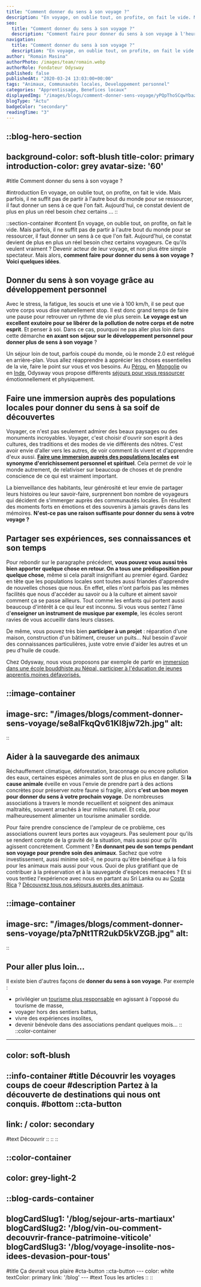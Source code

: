 ```yaml
---
title: "Comment donner du sens à son voyage ?"
description: "En voyage, on oublie tout, on profite, on fait le vide. Mais parfois, il ne suffit pas de partir à l'autre bout du monde pour se ressourcer, il faut donner un sens à ce que l'on fait. Aujourd'hui, ce constat devient de plus en plus un réel besoin chez certains ..."
seo:
  title: "Comment donner du sens à son voyage ?"
  description: "Comment faire pour donner du sens à son voyage à l'heure où les voyageurs sont de plus en plus en quête d'émotions et de partage ?"
navigation:
  title: "Comment donner du sens à son voyage ?"
  description: "En voyage, on oublie tout, on profite, on fait le vide. Mais parfois, il ne suffit pas de partir à l'autre bout du monde pour se ressourcer, il faut donner un sens à ce que l'on fait. Aujourd'hui, ce constat devient de plus en plus un réel besoin chez certains ..."
author: "Romain Masina"
authorPhoto: /images/team/romain.webp
authorRole: Fondateur Odysway
published: false
publishedAt: "2020-03-24 13:03:00+00:00"
tags: "Animaux, Communautés locales, Developpement personnel"
categories: "Apprentissage, Benefices locaux"
displayedImg: "/images/blogs/comment-donner-sens-voyage/yPQpThoSCqwYbazAKPQ4.jpg"
blogType: "Actu"
badgeColor: "secondary"
readingTime: "3"
---
```


::blog-hero-section
---
background-color: soft-blush
title-color: primary
introduction-color: grey
avatar-size: '60'
---
#title
Comment donner du sens à son voyage ?

#introduction
En voyage, on oublie tout, on profite, on fait le vide. Mais parfois, il ne suffit pas de partir à l'autre bout du monde pour se ressourcer, il faut donner un sens à ce que l'on fait. Aujourd'hui, ce constat devient de plus en plus un réel besoin chez certains ...
::

::section-container
#content
En voyage, on oublie tout, on profite, on fait le vide. Mais parfois, il ne suffit pas de partir à l'autre bout du monde pour se ressourcer, il faut donner un sens à ce que l'on fait. Aujourd'hui, ce constat devient de plus en plus un réel besoin chez certains voyageurs. Ce qu'ils veulent vraiment ? Devenir acteur de leur voyage, et non plus être simple spectateur. Mais alors, **comment faire pour donner du sens à son voyage ? Voici quelques idées**.

## Donner du sens à son voyage grâce au développement personnel

Avec le stress, la fatigue, les soucis et une vie à 100 km/h, il se peut que votre corps vous dise naturellement stop. Il est donc grand temps de faire une pause pour retrouver un rythme de vie plus serein. **Le voyage est un excellent exutoire pour se libérer de la pollution de notre corps et de notre esprit**. Et penser à soi. Dans ce cas, pourquoi ne pas aller plus loin dans cette démarche **en axant son séjour sur le développement personnel pour donner plus de sens à son voyage** ?

Un séjour loin de tout, parfois coupé du monde, où le monde 2.0 est relégué en arrière-plan. Vous allez réapprendre à apprécier les choses essentielles de la vie, faire le point sur vous et vos besoins. Au [Pérou](https://odysway.com/voyages/voyage-chamanique-perou?utm_source=Blog&utm_medium=SEO&utm_campaign=Comment_donner_du_sens_a_son%20voyage), en [Mongolie](https://odysway.com/voyages/voyage-chamane-mongolie?utm_source=Blog&utm_medium=SEO&utm_campaign=Comment_donner_du_sens_a_son%20voyage) ou en [Inde](https://odysway.com/voyages/retraite-yoga-sikkim-inde), Odysway vous propose différents [séjours pour vous ressourcer](https://odysway.com/thematiques/voyage-initiatique) émotionnellement et physiquement.

## Faire une immersion auprès des populations locales pour donner du sens à sa soif de découvertes

Voyager, ce n'est pas seulement admirer des beaux paysages ou des monuments incroyables. Voyager, c'est choisir d'ouvrir son esprit à des cultures, des traditions et des modes de vie différents des nôtres. C'est avoir envie d'aller vers les autres, de voir comment ils vivent et d'apprendre d'eux aussi. **[Faire une immersion auprès des populations locales](https://odysway.com/thematiques/sejours-chez-l-habitant) est synonyme d'enrichissement personnel et spirituel**. Cela permet de voir le monde autrement, de relativiser sur beaucoup de choses et de prendre conscience de ce qui est vraiment important.

La bienveillance des habitants, leur générosité et leur envie de partager leurs histoires ou leur savoir-faire, surprennent bon nombre de voyageurs qui décident de s'immerger auprès des communautés locales. En résultent des moments forts en émotions et des souvenirs à jamais gravés dans les mémoires. **N'est-ce pas une raison suffisante pour donner du sens à votre voyage ?**

## Partager ses expériences, ses connaissances et son temps

Pour rebondir sur le paragraphe précédent, **vous pouvez vous aussi très bien apporter quelque chose en retour. On a tous une prédisposition pour quelque chose**, même si cela paraît insignifiant au premier égard. Gardez en tête que les populations locales sont toutes aussi friandes d'apprendre de nouvelles choses que nous. En effet, elles n'ont parfois pas les mêmes facilités que nous d'accéder au savoir ou à la culture et aiment savoir comment ça se passe ailleurs. Tout comme les enfants qui portent aussi beaucoup d'intérêt à ce qui leur est inconnu. Si vous vous sentez l'âme d'**enseigner un instrument de musique par exemple**, les écoles seront ravies de vous accueillir dans leurs classes.

De même, vous pouvez très bien **participer à un projet** : réparation d'une maison, construction d'un bâtiment, creuser un puits… Nul besoin d'avoir des connaissances particulières, juste votre envie d'aider les autres et un peu d'huile de coude.

Chez Odysway, nous vous proposons par exemple de partir en [immersion dans une école bouddhiste au Népal, participer à l'éducation de jeunes apprentis moines défavorisés.](https://odysway.com/voyages/immersion-ecole-bouddhiste-nepal?utm_source=Blog&utm_medium=SEO&utm_campaign=Comment_donner_du_sens_a_son%20voyage)

::image-container
---
image-src: "/images/blogs/comment-donner-sens-voyage/se8alFkqQv61Kl8jw72h.jpg"
alt: 
---
::

## Aider à la sauvegarde des animaux

Réchauffement climatique, déforestation, braconnage ou encore pollution des eaux, certaines espèces animales sont de plus en plus en danger. Si **la cause animale** éveille en vous l'envie de prendre part à des actions concrètes pour préserver notre faune si fragile, alors **c'est un bon moyen pour donner du sens à votre prochain voyage**. De nombreuses associations à travers le monde recueillent et soignent des animaux maltraités, souvent arrachés à leur milieu naturel. Et cela, pour malheureusement alimenter un tourisme animalier sordide.

Pour faire prendre conscience de l'ampleur de ce problème, ces associations ouvrent leurs portes aux voyageurs. Pas seulement pour qu'ils se rendent compte de la gravité de la situation, mais aussi pour qu'ils agissent concrètement. Comment ? **En donnant peu de son temps pendant son voyage pour prendre soin des animaux**. Sachez que votre investissement, aussi minime soit-il, ne pourra qu'être bénéfique à la fois pour les animaux mais aussi pour vous. Quoi de plus gratifiant que de contribuer à la préservation et à la sauvegarde d'espèces menacées ? Et si vous tentiez l'expérience avec nous en partant au Sri Lanka ou au [Costa Rica](https://odysway.com/voyages/refuge-animaux-costa-rica?utm_source=Blog&utm_medium=SEO&utm_campaign=Comment_donner_du_sens_a_son%20voyage) ? [Découvrez tous nos séjours auprès des animaux](https://odysway.com/thematiques/voyage-animalier).

::image-container
---
image-src: "/images/blogs/comment-donner-sens-voyage/pta7pNt1TR2ukD5kVZGB.jpg"
alt: 
---
::

## Pour aller plus loin…

Il existe bien d'autres façons de **donner du sens à son voyage**. Par exemple :

*   privilégier un [tourisme plus responsable](https://odysway.com/tourisme-responsable-demain) en agissant à l'opposé du tourisme de masse,
*   voyager hors des sentiers battus,
*   vivre des expériences insolites,
*   devenir bénévole dans des associations pendant quelques mois…
::
::color-container
---
color: soft-blush
---
  ::info-container
  #title
  Découvrir les voyages coups de coeur
  #description
  Partez à la découverte de destinations qui nous ont conquis.
  #bottom
  ::cta-button
  ---
  link: /
  color: secondary
  ---
  #text
  Découvrir
  ::
  ::
::

::color-container
---
color: grey-light-2
---
  ::blog-cards-container
  ---
  blogCardSlug1: '/blog/sejour-arts-martiaux' 
  blogCardSlug2: '/blog/vin-ou-comment-decouvrir-france-patrimoine-viticole' 
  blogCardSlug3: '/blog/voyage-insolite-nos-idees-devasion-pour-tous' 
  ---
  #title
  Ça devrait vous plaire
  #cta-button
    ::cta-button
    ---
    color: white
    textColor: primary
    link: '/blog'
    ---
    #text
    Tous les  articles
    ::
  ::
